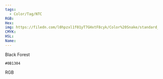 ```yaml
---
tags:
  - Color/Tag/NTC
RGB:
Hex:
img: https://filedn.com/l0hpzxl1f01yT7GHxtF8cyk/Color%20Snake/standard_csv_to_svg/%23/0B1304.svg
CMYK:
HSL:
Name:
---
```

Black Forest
```palette
#0B1304
```
RGB
